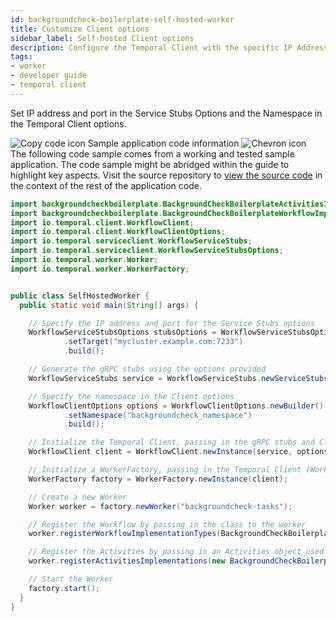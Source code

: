 ```yaml
---
id: backgroundcheck-boilerplate-self-hosted-worker
title: Customize Client options
sidebar_label: Self-hosted Client options
description: Configure the Temporal Client with the specific IP Address of the Temporal Server on your network.
tags:
- worker
- developer guide
- temporal client
---
```


<!-- DO NOT EDIT THIS FILE DIRECTLY.
THIS FILE IS GENERATED from https://github.com/temporalio/documentation-samples-java/blob/main/backgroundcheck/src/main/java/backgroundcheckboilerplate/workers/SelfHostedWorker.java. -->

Set IP address and port in the Service Stubs Options and the Namespace in the
Temporal Client options.

<div class="copycode-notice-container"><div class="copycode-notice"><img data-style="copycode-icon" src="/icons/copycode.png" alt="Copy code icon" /> Sample application code information <img id="i-f311667e-1425-4044-bae2-2eba76d2bd75" data-event="clickable-copycode-info" data-style="chevron-icon" src="/icons/chevron.png" alt="Chevron icon" /></div><div id="copycode-info-f311667e-1425-4044-bae2-2eba76d2bd75" class="copycode-info">The following code sample comes from a working and tested sample application. The code sample might be abridged within the guide to highlight key aspects. Visit the source repository to <a href="https://github.com/temporalio/documentation-samples-java/blob/main/backgroundcheck/src/main/java/backgroundcheckboilerplate/workers/SelfHostedWorker.java">view the source code</a> in the context of the rest of the application code.</div></div>

```java
import backgroundcheckboilerplate.BackgroundCheckBoilerplateActivitiesImpl;
import backgroundcheckboilerplate.BackgroundCheckBoilerplateWorkflowImpl;
import io.temporal.client.WorkflowClient;
import io.temporal.client.WorkflowClientOptions;
import io.temporal.serviceclient.WorkflowServiceStubs;
import io.temporal.serviceclient.WorkflowServiceStubsOptions;
import io.temporal.worker.Worker;
import io.temporal.worker.WorkerFactory;


public class SelfHostedWorker {
  public static void main(String[] args) {

    // Specify the IP address and port for the Service Stubs options
    WorkflowServiceStubsOptions stubsOptions = WorkflowServiceStubsOptions.newBuilder()
            .setTarget("mycluster.example.com:7233")
            .build();

    // Generate the gRPC stubs using the options provided
    WorkflowServiceStubs service = WorkflowServiceStubs.newServiceStubs(stubsOptions);

    // Specify the namespace in the Client options
    WorkflowClientOptions options = WorkflowClientOptions.newBuilder()
            .setNamespace("backgroundcheck_namespace")
            .build();

    // Initialize the Temporal Client, passing in the gRPC stubs and Client optins
    WorkflowClient client = WorkflowClient.newInstance(service, options);

    // Initialize a WorkerFactory, passing in the Temporal Client (WorkflowClient)
    WorkerFactory factory = WorkerFactory.newInstance(client);

    // Create a new Worker
    Worker worker = factory.newWorker("backgroundcheck-tasks");

    // Register the Workflow by passing in the class to the worker
    worker.registerWorkflowImplementationTypes(BackgroundCheckBoilerplateWorkflowImpl.class);

    // Register the Activities by passing in an Activities object used for execution
    worker.registerActivitiesImplementations(new BackgroundCheckBoilerplateActivitiesImpl());

    // Start the Worker
    factory.start();
  }
}
```
